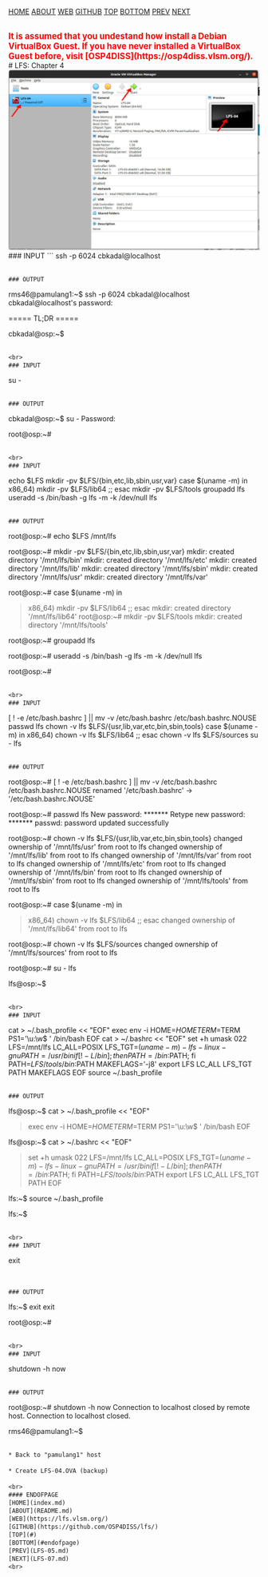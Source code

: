 ---
---

[HOME](index.md)
[ABOUT](README.md)
[WEB](https://lfs.vlsm.org/)
[GITHUB](https://github.com/OSP4DISS/lfs/)
[TOP](#)
[BOTTOM](#endofpage)
[PREV](LFS-05.md)
[NEXT](LFS-07.md)

<br>
<span style="color:red; font-weight:bold; font-size:larger;">
It is assumed that you undestand how install a Debian VirtualBox Guest.
If you have never installed a VirtualBox Guest before, visit [OSP4DISS](https://osp4diss.vlsm.org/).
</span>

<br>
# LFS: Chapter 4

<br>
<img src="pictures/LFS-A38.jpg" width="960">

<br>
### INPUT
```
ssh -p 6024 cbkadal@localhost

```

### OUTPUT
```
rms46@pamulang1:~$ ssh -p 6024 cbkadal@localhost
cbkadal@localhost's password:

===== TL;DR =====

cbkadal@osp:~$ 

```

<br>
### INPUT
```
su -

```

### OUTPUT
```
cbkadal@osp:~$ su -
Password:

root@osp:~#

```

<br>
### INPUT
```
echo $LFS
mkdir -pv $LFS/{bin,etc,lib,sbin,usr,var}
case $(uname -m) in
  x86_64) mkdir -pv $LFS/lib64 ;;
esac
mkdir -pv $LFS/tools
groupadd lfs
useradd -s /bin/bash -g lfs -m -k /dev/null lfs

```

### OUTPUT
```
root@osp:~# echo $LFS
/mnt/lfs

root@osp:~# mkdir -pv $LFS/{bin,etc,lib,sbin,usr,var}
mkdir: created directory '/mnt/lfs/bin'
mkdir: created directory '/mnt/lfs/etc'
mkdir: created directory '/mnt/lfs/lib'
mkdir: created directory '/mnt/lfs/sbin'
mkdir: created directory '/mnt/lfs/usr'
mkdir: created directory '/mnt/lfs/var'

root@osp:~# case $(uname -m) in
>   x86_64) mkdir -pv $LFS/lib64 ;;
> esac
mkdir: created directory '/mnt/lfs/lib64'
root@osp:~# mkdir -pv $LFS/tools
mkdir: created directory '/mnt/lfs/tools'

root@osp:~# groupadd lfs

root@osp:~# useradd -s /bin/bash -g lfs -m -k /dev/null lfs

root@osp:~# 

```

<br>
### INPUT
```
[ ! -e /etc/bash.bashrc ] || mv -v /etc/bash.bashrc /etc/bash.bashrc.NOUSE
passwd lfs
chown -v lfs $LFS/{usr,lib,var,etc,bin,sbin,tools}
case $(uname -m) in
  x86_64) chown -v lfs $LFS/lib64 ;;
esac
chown -v lfs $LFS/sources
su - lfs

```

### OUTPUT
```
root@osp:~# [ ! -e /etc/bash.bashrc ] || mv -v /etc/bash.bashrc /etc/bash.bashrc.NOUSE
renamed '/etc/bash.bashrc' -> '/etc/bash.bashrc.NOUSE'

root@osp:~# passwd lfs
New password: *******
Retype new password: *******
passwd: password updated successfully

root@osp:~# chown -v lfs $LFS/{usr,lib,var,etc,bin,sbin,tools}
changed ownership of '/mnt/lfs/usr' from root to lfs
changed ownership of '/mnt/lfs/lib' from root to lfs
changed ownership of '/mnt/lfs/var' from root to lfs
changed ownership of '/mnt/lfs/etc' from root to lfs
changed ownership of '/mnt/lfs/bin' from root to lfs
changed ownership of '/mnt/lfs/sbin' from root to lfs
changed ownership of '/mnt/lfs/tools' from root to lfs

root@osp:~# case $(uname -m) in
>   x86_64) chown -v lfs $LFS/lib64 ;;
> esac
changed ownership of '/mnt/lfs/lib64' from root to lfs

root@osp:~# chown -v lfs $LFS/sources
changed ownership of '/mnt/lfs/sources' from root to lfs

root@osp:~# su - lfs

lfs@osp:~$

```

<br>
### INPUT
```
cat > ~/.bash_profile << "EOF"
exec env -i HOME=$HOME TERM=$TERM PS1='\u:\w\$ ' /bin/bash
EOF
cat > ~/.bashrc << "EOF"
set +h
umask 022
LFS=/mnt/lfs
LC_ALL=POSIX
LFS_TGT=$(uname -m)-lfs-linux-gnu
PATH=/usr/bin
if [ ! -L /bin ]; then PATH=/bin:$PATH; fi
PATH=$LFS/tools/bin:$PATH
MAKEFLAGS='-j8'
export LFS LC_ALL LFS_TGT PATH MAKEFLAGS
EOF
source ~/.bash_profile

```

### OUTPUT
```
lfs@osp:~$ cat > ~/.bash_profile << "EOF"
> exec env -i HOME=$HOME TERM=$TERM PS1='\u:\w\$ ' /bin/bash
> EOF

lfs@osp:~$ cat > ~/.bashrc << "EOF"
> set +h
> umask 022
> LFS=/mnt/lfs
> LC_ALL=POSIX
> LFS_TGT=$(uname -m)-lfs-linux-gnu
> PATH=/usr/bin
> if [ ! -L /bin ]; then PATH=/bin:$PATH; fi
> PATH=$LFS/tools/bin:$PATH
> export LFS LC_ALL LFS_TGT PATH
> EOF

lfs:~$ source ~/.bash_profile

lfs:~$ 

```

<br>
### INPUT
```
exit

```


### OUTPUT
```
lfs:~$ exit
exit

root@osp:~# 

```

<br>
### INPUT
```
shutdown -h now

```

### OUTPUT
```
root@osp:~# shutdown -h now
Connection to localhost closed by remote host.
Connection to localhost closed.

rms46@pamulang1:~$

```

* Back to "pamulang1" host

* Create LFS-04.OVA (backup)

<br>
#### ENDOFPAGE
[HOME](index.md)
[ABOUT](README.md)
[WEB](https://lfs.vlsm.org/)
[GITHUB](https://github.com/OSP4DISS/lfs/)
[TOP](#)
[BOTTOM](#endofpage)
[PREV](LFS-05.md)
[NEXT](LFS-07.md)
<br>

